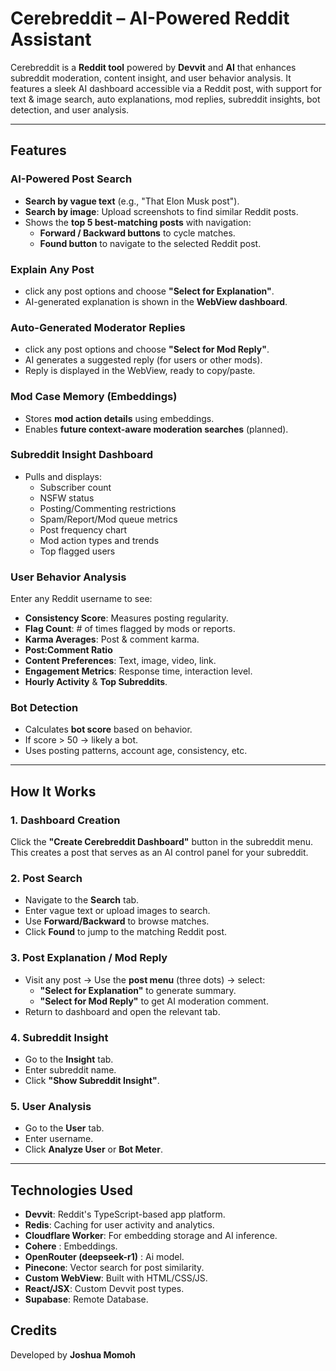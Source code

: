 #  Cerebreddit – AI-Powered Reddit Assistant

Cerebreddit is a **Reddit  tool** powered by **Devvit** and **AI** that enhances subreddit moderation, content insight, and user behavior analysis. It features a sleek AI dashboard accessible via a Reddit post, with support for text & image search, auto explanations, mod replies, subreddit insights, bot detection, and user analysis.

---

##  Features

###  AI-Powered Post Search
- **Search by vague text** (e.g., "That Elon Musk post").
- **Search by image**: Upload screenshots to find similar Reddit posts.
- Shows the **top 5 best-matching posts** with navigation:
  - **Forward / Backward buttons** to cycle matches.
  - **Found button** to navigate to the selected Reddit post.

###  Explain Any Post
- click any post options and choose **"Select for Explanation"**.
- AI-generated explanation is shown in the **WebView dashboard**.

###  Auto-Generated Moderator Replies
- click any post options and choose **"Select for Mod Reply"**.
- AI generates a suggested reply (for users or other mods).
- Reply is displayed in the WebView, ready to copy/paste.

###  Mod Case Memory (Embeddings)
- Stores **mod action details** using embeddings.
- Enables **future context-aware moderation searches** (planned).

###  Subreddit Insight Dashboard
- Pulls and displays:
  - Subscriber count
  - NSFW status
  - Posting/Commenting restrictions
  - Spam/Report/Mod queue metrics
  - Post frequency chart
  - Mod action types and trends
  - Top flagged users

###  User Behavior Analysis
Enter any Reddit username to see:
- **Consistency Score**: Measures posting regularity.
- **Flag Count**: # of times flagged by mods or reports.
- **Karma Averages**: Post & comment karma.
- **Post:Comment Ratio**
- **Content Preferences**: Text, image, video, link.
- **Engagement Metrics**: Response time, interaction level.
- **Hourly Activity** & **Top Subreddits**.

###  Bot Detection
- Calculates **bot score** based on behavior.
- If score > 50 → likely a bot.
- Uses posting patterns, account age, consistency, etc.

---

##  How It Works

### 1. Dashboard Creation
Click the **"Create Cerebreddit Dashboard"** button in the subreddit menu. This creates a post that serves as an AI control panel for your subreddit.

### 2. Post Search
- Navigate to the **Search** tab.
- Enter vague text or upload images to search.
- Use **Forward/Backward** to browse matches.
- Click **Found** to jump to the matching Reddit post.

### 3. Post Explanation / Mod Reply
- Visit any post → Use the **post menu** (three dots) → select:
  - **"Select for Explanation"** to generate summary.
  - **"Select for Mod Reply"** to get AI moderation comment.
- Return to dashboard and open the relevant tab.

### 4. Subreddit Insight
- Go to the **Insight** tab.
- Enter subreddit name.
- Click **"Show Subreddit Insight"**.

### 5. User Analysis
- Go to the **User** tab.
- Enter username.
- Click **Analyze User** or **Bot Meter**.

---

##  Technologies Used

- **Devvit**: Reddit's TypeScript-based app platform.
- **Redis**: Caching for user activity and analytics.
- **Cloudflare Worker**: For embedding storage and AI inference.
- **Cohere** : Embeddings.
- **OpenRouter (deepseek-r1)** : Ai model.
- **Pinecone**: Vector search for post similarity.
- **Custom WebView**: Built with HTML/CSS/JS.
- **React/JSX**: Custom Devvit post types.
- **Supabase**: Remote Database.

##  Credits
Developed by **Joshua Momoh**  
